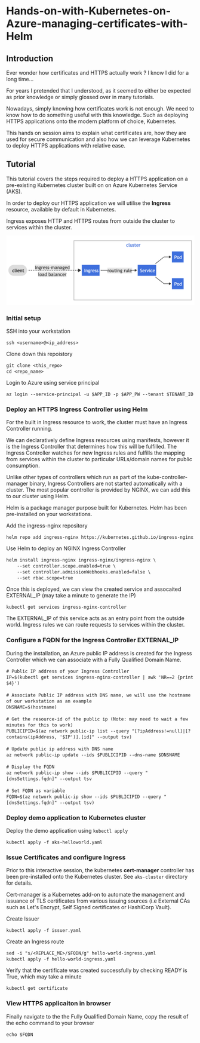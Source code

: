 # Hands-on-with-Kubernetes-on-Azure-managing-certificates-with-Helm

## Introduction 
Ever wonder how certificates and HTTPS actually work ? I know I did for a long time...

For years I pretended that I understood, as it seemed to either be expected as prior knowledge or simply glossed over in many tutorials.

Nowadays, simply knowing how certificates work is not enough. We need to know how to do something useful with this knowledge. Such as deploying HTTPS applications onto the modern platform of choice, Kubernetes.

This hands on session aims to explain what certificates are, how they are used for secure communication and also how we can leverage Kubernetes to deploy HTTPS applications with relative ease. 

## Tutorial
This tutorial covers the steps required to deploy a HTTPS application on a pre-existing Kubernetes cluster built on on Azure Kubernetes Service (AKS).

In order to deploy our HTTPS application we will utilise the **Ingress** resource, available by default in Kubernetes. 

Ingress exposes HTTP and HTTPS routes from outside the cluster to services within the cluster.

![alt text](assets/simple_ingress_k8s.png "Simple Ingress Example Kubernetes")

### Initial setup
SSH into your workstation

    ssh <username>@<ip_address>

Clone down this repoistory

    git clone <this_repo>
    cd <repo_name>

Login to Azure using service principal 

    az login --service-principal -u $APP_ID -p $APP_PW --tenant $TENANT_ID

### Deploy an HTTPS Ingress Controller using Helm
For the built in Ingress resource to work, the cluster must have an Ingress Controller running. 

We can declaratively define Ingress resources using manifests, however it is the Ingress Controller that determines how this will be fulfilled. The Ingress Controller watches for new Ingress rules and fulfills the mapping from services within the cluster to particular URLs/domain names for public consumption. 

Unlike other types of controllers which run as part of the kube-controller-manager binary, Ingress Controllers are not started automatically with a cluster. The most popular controller is provided by NGINX, we can add this to our cluster using Helm.

Helm is a package manager purpose built for Kubernetes. Helm has been pre-installed on your workstations.

Add the ingress-nginx repository
    
    helm repo add ingress-nginx https://kubernetes.github.io/ingress-nginx

Use Helm to deploy an NGINX Ingress Controller
    
    helm install ingress-nginx ingress-nginx/ingress-nginx \
        --set controller.scope.enabled=true \
        --set controller.admissionWebhooks.enabled=false \
        --set rbac.scope=true

Once this is deployed, we can view the created service and assocaited EXTERNAL_IP (may take a minute to generate the IP)

    kubectl get services ingress-nginx-controller

The EXTERNAL_IP of this service acts as an entry point from the outside world. Ingress rules we can route requests to services within the cluster.

### Configure a FQDN for the Ingress Controller EXTERNAL_IP

During the installation, an Azure public IP address is created for the Ingress Controller which we can associate with a Fully Qualified Domain Name.

    # Public IP address of your Ingress Controller
    IP=$(kubectl get services ingress-nginx-controller | awk 'NR==2 {print $4}')

    # Associate Public IP address with DNS name, we will use the hostname of our workstation as an example
    DNSNAME=$(hostname)

    # Get the resource-id of the public ip (Note: may need to wait a few minutes for this to work)
    PUBLICIPID=$(az network public-ip list --query "[?ipAddress!=null]|[?contains(ipAddress, '$IP')].[id]" --output tsv)

    # Update public ip address with DNS name
    az network public-ip update --ids $PUBLICIPID --dns-name $DNSNAME

    # Display the FQDN
    az network public-ip show --ids $PUBLICIPID --query "[dnsSettings.fqdn]" --output tsv

    # Set FQDN as variable
    FQDN=$(az network public-ip show --ids $PUBLICIPID --query "[dnsSettings.fqdn]" --output tsv)

### Deploy demo application to Kubernetes cluster
Deploy the demo application using `kubectl apply`

    kubectl apply -f aks-helloworld.yaml

### Issue Certificates and configure Ingress
Prior to this interactive session, the kubernetes **cert-manager** controller has been pre-installed onto the Kubernetes cluster. See `aks-cluster` directory for details.

Cert-manager is a Kubernetes add-on to automate the management and issuance of TLS certificates from various issuing sources (i.e External CAs such as Let's Encrypt, Self Signed certificates or HashiCorp Vault).

Create Issuer

    kubectl apply -f issuer.yaml

Create an Ingress route 

    sed -i "s/<REPLACE_ME>/$FQDN/g" hello-world-ingress.yaml
    kubectl apply -f hello-world-ingress.yaml 

Verify that the certificate was created successfully by checking READY is True, which may take a minute

    kubectl get certificate

### View HTTPS applicaiton in browser
Finally navigate to the the Fully Qualified Domain Name, copy the result of the echo command to your browser

    echo $FQDN 

